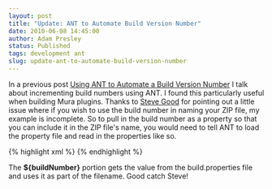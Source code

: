 ```yaml
---
layout: post
title: "Update: ANT to Automate Build Version Number"
date: 2010-06-08 14:45:00
author: Adam Presley
status: Published
tags: development ant
slug: update-ant-to-automate-build-version-number
---
```

In a previous post [Using ANT to Automate a Build Version Number](#post/2009/01/using-ant-to-automate-a-build)
I talk about incrementing build numbers using ANT. I found this
particularly useful when building Mura plugins. Thanks to [Steve Good](http://stevegood.org)
for pointing out a little issue where if you wish to use the build
number in naming your ZIP file, my example is incomplete. So to pull in
the build number as a property so that you can include it in the ZIP
file's name, you would need to tell ANT to load the property file and
read in the properties like so.

{% highlight xml %}
<property file="build.properties" />
<zip destfile="${sourceDir}\HelloPlugin-${buildNumber}.zip" basedir="${buildDir}" />
{% endhighlight %}

The **${buildNumber}** portion gets the value from the build.properties
file and uses it as part of the filename. Good catch Steve!
